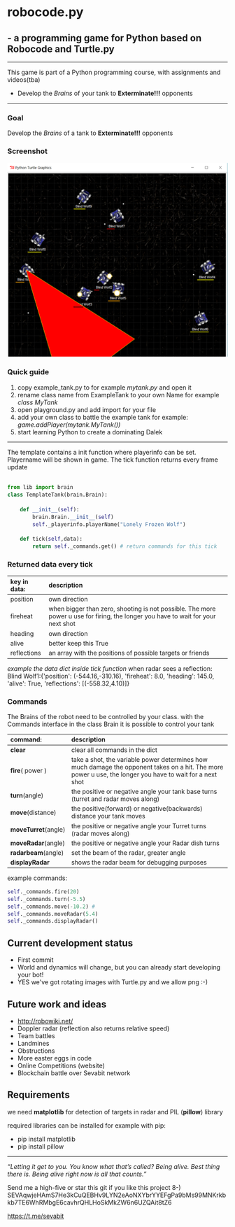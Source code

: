 # robocode.py

## - a programming game for Python based on Robocode and Turtle.py
***
This game is part of a Python programming course, with assignments and videos(tba)
* Develop the _Brains_ of your tank to **Exterminate!!!** opponents
***

### Goal

Develop the _Brains_ of a tank to **Exterminate!!!** opponents


### Screenshot

![Screenshot](/extra/PyTanks-Screenshot.PNG?raw=true "Robocode.Py Screenshot")

### Quick guide

1) copy example_tank.py to for example  _mytank.py_ and open it
2) rename class name from ExampleTank to your own Name for example _class MyTank_
3) open playground.py and add import for your file
4) add your own class to battle the example tank for example:  _game.addPlayer(mytank.MyTank())_
5) start learning Python to create a dominating Dalek

---


The template contains a init function where playerinfo can be set. Playername will be shown in game.
The tick function returns every frame update

##

```python
from lib import brain
class TemplateTank(brain.Brain):

    def __init__(self):
        brain.Brain.__init__(self)
        self._playerinfo.playerName("Lonely Frozen Wolf")

    def tick(self,data):
        return self._commands.get() # return commands for this tick
```



### Returned data every tick

| key in data:  | description |
|:------------- |:-------------|
| position  |  own direction |
| fireheat |  when bigger than zero, shooting is not possible. The more power u use for firing, the longer you have to wait for your next shot|
| heading | own direction |
| alive |  better keep this True |
| reflections| an array with the positions of possible targets or friends |

_example the data dict inside tick function_
when radar sees a reflection:
Blind Wolf1:{'position': (-544.16,-310.16), 'fireheat': 8.0, 'heading': 145.0, 'alive': True, 'reflections': [(-558.32,4.10)]}

### Commands
The Brains of the robot need to be controlled by your class.
with the Commands interface in the class Brain it is possible to control your tank

| command:  | description |
|:------------- |:-------------|
|**clear**|  clear all commands in the dict|
|**fire**( power ) |  take a shot, the variable power determines how much damage the opponent takes on a hit. The more power u use, the longer you have to wait for a next shot|
|**turn**(angle) | the positive or negative angle your tank base turns (turret and radar moves along) |
|**move**(distance)| the positive(forward) or negative(backwards) distance your tank moves |
|**moveTurret**(angle)| the positive or negative angle your Turret turns (radar moves along) |
|**moveRadar**(angle) | the positive or negative angle your Radar dish turns |
|**radarbeam**(angle)| set the beam of the radar, greater angle |
|**displayRadar**| shows the radar beam for debugging purposes |

example commands:
```python
self._commands.fire(20)
self._commands.turn(-5.5)
self._commands.move(-10.2) #
self._commands.moveRadar(5.4)
self._commands.displayRadar()
```

## Current development status
* First commit
* World and dynamics will change, but you can already start developing your bot!
* YES we've got rotating images with Turtle.py and we allow png :-)


## Future work and ideas
* http://robowiki.net/
* Doppler radar (reflection also returns relative speed)
* Team battles
* Landmines
* Obstructions
* More easter eggs in code
* Online Competitions (website)
* Blockchain battle over Sevabit network


## Requirements
we need **matplotlib** for detection of targets in radar and PIL (**pillow**) library

required libraries can be installed for example with pip:
* pip install matplotlib
* pip install pillow


***
_“Letting it get to you. You know what that’s called? Being alive. Best thing there is. Being alive right now is all that counts.”_



Send me a high-five or star this git if you like this project 8-)
SEVAqwjeHAmS7He3kCuQEBHv9LYN2eAoNXYbrYYEFgPa9bMs99MNKrkbkb7TE6WhRMbgE6cavhrQHLHoSkMkZW6n6UZQAit8tZ6

https://t.me/sevabit


